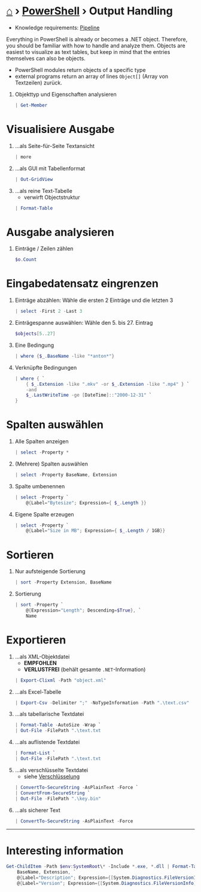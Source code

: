 # [⌂](../README.md) › [PowerShell](../README.md#powershell) › Output Handling

- Knowledge requirements: [Pipeline](https://docs.microsoft.com/en-us/powershell/module/microsoft.powershell.core/about/about_pipelines)

Everything in PowerShell is already or becomes a .NET object. Therefore, you should be familiar with how to handle and analyze them. Objects are easiest to visualize as text tables, but keep in mind that the entries themselves can also be objects.

- PowerShell modules return objects of a specific type
- external programs return an array of lines `Object[]`  (Array von Textzeilen) zurück.
1. Objekttyp und Eigenschaften analysieren
	```powershell
	| Get-Member
	```

# Visualisiere Ausgabe
1. ...als Seite-für-Seite Textansicht
	```powershell
	| more
	```
1. ...als GUI mit Tabellenformat
	```powershell
	| Out-GridView
	```
1. ...als reine Text-Tabelle
	- verwirft Objectstruktur
	```powershell
	| Format-Table
	```

# Ausgabe analysieren
1. Einträge / Zeilen zählen
	```powershell
	$o.Count
	```

# Eingabedatensatz eingrenzen
1. Einträge abzählen: Wähle die ersten 2 Einträge und die letzten 3
	```powershell
	| select -First 2 -Last 3
	```
1. Einträgespanne auswählen: Wähle den 5. bis 27. Eintrag
	```powershell
	$objects[5..27]
	```
1. Eine Bedingung
	```powershell
	| where {$_.BaseName -like "*anton*"}
	```
1. Verknüpfte Bedingungen
	``` powershell
	| where { `
		{ $_.Extension -like ".mkv" -or $_.Extension -like ".mp4" } `
		-and 
		$_.LastWriteTime -ge [DateTime]::"2000-12-31" `
	}
	```
# Spalten auswählen
1. Alle Spalten anzeigen
	```powershell
	| select -Property *
	```
1. (Mehrere) Spalten auswählen
	```powershell
	| select -Property BaseName, Extension
	```
1. Spalte umbenennen
	```powershell
	| select -Property `
		@{Label="Bytesize"; Expression={ $_.Length }}
1. Eigene Spalte erzeugen
	```powershell
	| select -Property `
		@{Label="Size in MB"; Expression={ $_.Length / 1GB}}
	```
# Sortieren
1. Nur aufsteigende Sortierung
	```powershell
	| sort -Property Extension, BaseName
	```
1. Sortierung
	```powershell
	| sort -Property `
		@{Expression="Length"; Descending=$True}, `
		Name
	```
# Exportieren
1. ...als XML-Objektdatei
	- **EMPFOHLEN**
	- **VERLUSTFREI** (behält gesamte `.NET`-Information)
	```powershell
	| Export-Clixml -Path "object.xml"
	```
1. ...als Excel-Tabelle
	```powershell
	| Export-Csv -Delimiter ";" -NoTypeInformation -Path ".\text.csv"
	```
1. ...als tabellarische Textdatei
	```powershell
	| Format-Table -AutoSize -Wrap `
	| Out-File -FilePath ".\text.txt
	```
1. ...als auflistende Textdatei
	```powershell
	| Format-List `
	| Out-File -FilePath ".\text.txt
	```
1. ...als verschlüsselte Textdatei
	- siehe [Verschlüsselung](encryption.md)
	```powershell
	| ConvertTo-SecureString -AsPlainText -Force `
	| ConvertFrom-SecureString `
	| Out-File -FilePath ".\key.bin"
	```
1. ...als sicherer Text
	```powershell
	| ConvertTo-SecureString -AsPlainText -Force
	```
___

# Interesting information
```powershell
Get-ChildItem -Path $env:SystemRoot\* -Include *.exe, *.dll | Format-Table -Property `
	BaseName, Extension, `
	@{Label="Description"; Expression={[System.Diagnostics.FileVersionInfo]::GetVersionInfo($_).FileDescription}}, `
	@{Label="Version"; Expression={[System.Diagnostics.FileVersionInfo]::GetVersionInfo($_).FileVersion}}
```